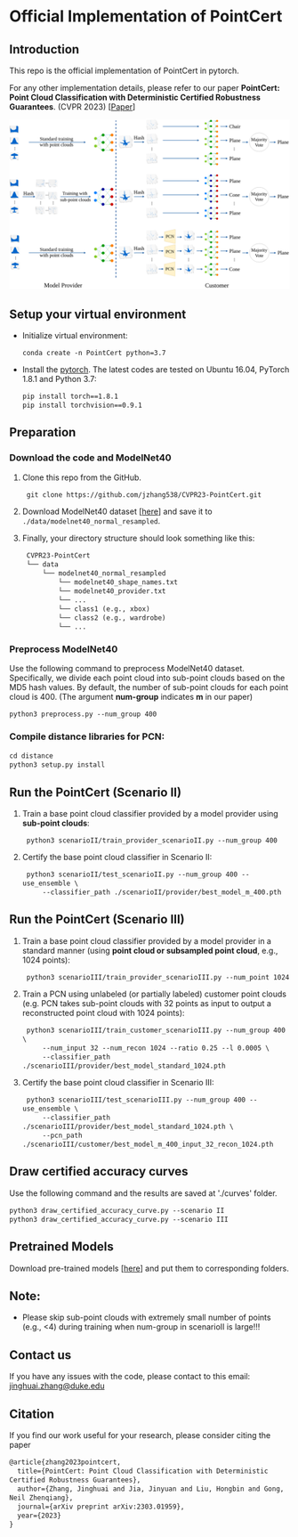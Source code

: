 # Official Implementation of PointCert

## Introduction

This repo is the official implementation of PointCert in pytorch. 

For any other implementation details, please refer to our paper **PointCert: Point Cloud Classification with Deterministic Certified Robustness Guarantees**. (CVPR 2023) [[Paper](https://arxiv.org/pdf/2303.01959v1.pdf)] 


![img](./assets/cover_PointCert.png)



## Setup your virtual environment

- Initialize virtual environment:

      conda create -n PointCert python=3.7

- Install the [pytorch](https://pytorch.org/). The latest codes are tested on Ubuntu 16.04, PyTorch 1.8.1 and Python 3.7:

      pip install torch==1.8.1
      pip install torchvision==0.9.1



## Preparation

### Download the code and ModelNet40

1. Clone this repo from the GitHub.

        git clone https://github.com/jzhang538/CVPR23-PointCert.git

2. Download ModelNet40 dataset [[here](https://modelnet.cs.princeton.edu/)] and save it to `./data/modelnet40_normal_resampled`.

3. Finally, your directory structure should look something like this:

        CVPR23-PointCert
        └── data
            └── modelnet40_normal_resampled
            	└── modelnet40_shape_names.txt
            	└── modelnet40_provider.txt
            	└── ...
            	└── class1 (e.g., xbox)
            	└── class2 (e.g., wardrobe)
            	└── ...

### Preprocess ModelNet40

Use the following command to preprocess ModelNet40 dataset. Specifically, we divide each point cloud into sub-point clouds based on the MD5 hash values. By default, the number of sub-point clouds for each point cloud is 400. (The argument **num-group** indicates **m** in our paper)

    python3 preprocess.py --num_group 400

### Compile distance libraries for PCN:

    cd distance
    python3 setup.py install



## Run the PointCert (Scenario II)

1. Train a base point cloud classifier provided by a model provider using **sub-point clouds**:

        python3 scenarioII/train_provider_scenarioII.py --num_group 400

2. Certify the base point cloud classifier in Scenario II:

        python3 scenarioII/test_scenarioII.py --num_group 400 --use_ensemble \
            --classifier_path ./scenarioII/provider/best_model_m_400.pth



## Run the PointCert (Scenario III)

1. Train a base point cloud classifier provided by a model provider in a standard manner (using **point cloud or subsampled point cloud**, e.g., 1024 points):

        python3 scenarioIII/train_provider_scenarioIII.py --num_point 1024

2. Train a PCN using unlabeled (or partially labeled) customer point clouds (e.g. PCN takes sub-point clouds with 32 points as input to output a reconstructed point cloud with 1024 points):

        python3 scenarioIII/train_customer_scenarioIII.py --num_group 400 \
            --num_input 32 --num_recon 1024 --ratio 0.25 --l 0.0005 \
            --classifier_path ./scenarioIII/provider/best_model_standard_1024.pth

3. Certify the base point cloud classifier in Scenario III:
        
        python3 scenarioIII/test_scenarioIII.py --num_group 400 --use_ensemble \
            --classifier_path ./scenarioIII/provider/best_model_standard_1024.pth \
            --pcn_path ./scenarioIII/customer/best_model_m_400_input_32_recon_1024.pth



## Draw certified accuracy curves

Use the following command and the results are saved at './curves' folder.

	python3 draw_certified_accuracy_curve.py --scenario II
	python3 draw_certified_accuracy_curve.py --scenario III



## Pretrained Models

Download pre-trained models [[here](https://drive.google.com/file/d/1V6dfGPg3-DBugfKgtXeVQGJtXwEtpiv5/view?usp=sharing)] and put them to corresponding folders.



## Note:

- Please skip sub-point clouds with extremely small number of points (e.g., <4) during training when num-group in scenarioII is large!!!

## Contact us
If you have any issues with the code, please contact to this email: <jinghuai.zhang@duke.edu>

## Citation
If you find our work useful for your research, please consider citing the paper
```
@article{zhang2023pointcert,
  title={PointCert: Point Cloud Classification with Deterministic Certified Robustness Guarantees},
  author={Zhang, Jinghuai and Jia, Jinyuan and Liu, Hongbin and Gong, Neil Zhenqiang},
  journal={arXiv preprint arXiv:2303.01959},
  year={2023}
}
```
